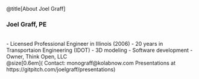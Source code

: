 @title[About Joel Graff]
### Joel Graff, PE
<br>
- Licensed Professional Engineer in Illinois (2006)
- 20 years in Transportaion Engineering (IDOT) 
- 3D modeling
- Software development
- Owner, Think Open, LLC
<br>
@size[0.6em](
Contact: monograff@kolabnow.com
Presentations at https://gitpitch.com/joelgraff/presentations)